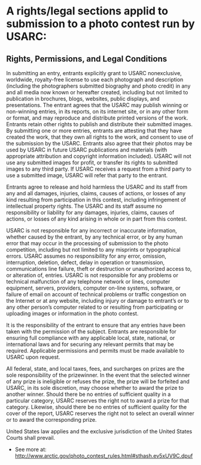 # A rights/legal sections applid to submission to a photo contest run by USARC:

## Rights, Permissions, and Legal Conditions

In submitting an entry, entrants explicitly grant to USARC nonexclusive, worldwide, royalty-free license to use each photograph and description (including the photographers submitted biography and photo credit) in any and all media now known or hereafter created, including but not limited to publication in brochures, blogs, websites, public displays, and presentations. The entrant agrees that the USARC may publish winning or non-winning entries, in its reports, on its internet site, or in any other form or format, and may reproduce and distribute printed versions of the work. Entrants retain other rights to publish and distribute their submitted images. By submitting one or more entries, entrants are attesting that they have created the work, that they own all rights to the work, and consent to use of the submission by the USARC. Entrants also agree that their photos may be used by USARC in future USARC publications and materials (with appropriate attribution and copyright information included). USARC will not use any submitted images for profit, or transfer its rights to submitted images to any third party. If USARC receives a request from a third party to use a submitted image, USARC will refer that party to the entrant.

Entrants agree to release and hold harmless the USARC and its staff from any and all damages, injuries, claims, causes of actions, or losses of any kind resulting from participation in this contest, including infringement of intellectual property rights. The USARC and its staff assume no responsibility or liability for any damages, injuries, claims, causes of actions, or losses of any kind arising in whole or in part from this contest.

USARC is not responsible for any incorrect or inaccurate information, whether caused by the entrant, by any technical error, or by any human error that may occur in the processing of submission to the photo competition, including but not limited to any misprints or typographical errors. USARC assumes no responsibility for any error, omission, interruption, deletion, defect, delay in operation or transmission, communications line failure, theft or destruction or unauthorized access to, or alteration of, entries. USARC is not responsible for any problems or technical malfunction of any telephone network or lines, computer equipment, servers, providers, computer on-line systems, software, or failure of email on account of technical problems or traffic congestion on the Internet or at any website, including injury or damage to entrant’s or to any other person’s computer related to or resulting from participating or uploading images or information in the photo contest.

It is the responsibility of the entrant to ensure that any entries have been taken with the permission of the subject. Entrants are responsible for ensuring full compliance with any applicable local, state, national, or international laws and for securing any relevant permits that may be required. Applicable permissions and permits must be made available to USARC upon request.

All federal, state, and local taxes, fees, and surcharges on prizes are the sole responsibility of the prizewinner. In the event that the selected winner of any prize is ineligible or refuses the prize, the prize will be forfeited and USARC, in its sole discretion, may choose whether to award the prize to another winner. Should there be no entries of sufficient quality in a particular category, USARC reserves the right not to award a prize for that category. Likewise, should there be no entries of sufficient quality for the cover of the report, USARC reserves the right not to select an overall winner or to award the corresponding prize.

United States law applies and the exclusive jurisdiction of the United States Courts shall prevail.

- See more at: http://www.arctic.gov/photo_contest_rules.html#sthash.ev5xUV9C.dpuf
